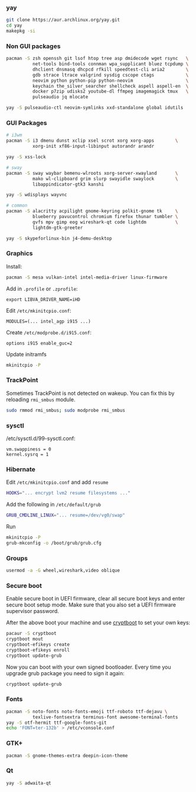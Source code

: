 ### yay

```bash
git clone https://aur.archlinux.org/yay.git
cd yay
makepkg -si
```

### Non GUI packages

```bash
pacman -S zsh openssh git lsof htop tree asp dmidecode wget rsync   \
          net-tools bind-tools connman wpa_supplicant bluez tcpdump \
          dhclient dnsmasq dhcpcd rfkill speedtest-cli aria2        \
          gdb strace ltrace valgrind sysdig cscope ctags            \
          neovim python python-pip python-neovim                    \
          keychain the_silver_searcher shellcheck aspell aspell-en  \
          docker p7zip udisks2 youtube-dl ffmpeg imagemagick tmux   \
          pulseaudio jq mlocate

yay -S pulseaudio-ctl neovim-symlinks xxd-standalone global idutils
```

### GUI Packages

```bash
# i3wm
pacman -S i3 dmenu dunst xclip xsel scrot xorg xorg-apps        \
          xorg-init xf86-input-libinput autorandr arandr

yay -S xss-lock

# sway
pacman -S sway waybar bemenu-wlroots xorg-server-xwayland       \
          mako wl-clipboard grim slurp swayidle swaylock        \
          libappindicator-gtk3 kanshi

yay -S wdisplays wayvnc 

# common
pacman -S alacritty acpilight gnome-keyring polkit-gnome tk     \
          blueberry pavucontrol chromium firefox thunar tumbler \
          gvfs mpv gimp eog wireshark-qt code lightdm           \
          lightdm-gtk-greeter

yay -S skypeforlinux-bin j4-demu-desktop
```

### Graphics

Install:

```bash
pacman -S mesa vulkan-intel intel-media-driver linux-firmware
```

Add in `.profile` or `.zprofile`:

```
export LIBVA_DRIVER_NAME=iHD
```

Edit `/etc/mkinitcpio.conf`:

```
MODULES=(... intel_agp i915 ...)
```

Create `/etc/modprobe.d/i915.conf`:

```
options i915 enable_guc=2
```

Update initramfs

```bash
mkinitcpio -P
```

### TrackPoint

Sometimes TrackPoint is not detected on wakeup.
You can fix this by reloading `rmi_smbus` module.

```bash
sudo rmmod rmi_smbus; sudo modprobe rmi_smbus
```

### sysctl

/etc/sysctl.d/99-sysctl.conf:

```
vm.swappiness = 0
kernel.sysrq = 1
```

### Hibernate

Edit `/etc/mkinitcpio.conf` and add `resume`

```bash
HOOKS="... encrypt lvm2 resume filesystems ..."
```

Add the following in `/etc/default/grub`

```bash
GRUB_CMDLINE_LINUX="... resume=/dev/vg0/swap"
```

Run

```bash
mkinitcpio -P
grub-mkconfig -o /boot/grub/grub.cfg
```

### Groups

```bash
usermod -a -G wheel,wireshark,video oblique
```

### Secure boot

Enable secure boot in UEFI firmware, clear all secure boot keys and enter secure
boot setup mode. Make sure that you also set a UEFI firmware supervisor password.

After the above boot your machine and use [cryptboot] to set your own keys:

```bash
pacaur -S cryptboot
cryptboot mout
cryptboot-efikeys create
cryptboot-efikeys enroll
cryptboot update-grub
```

Now you can boot with your own signed bootloader. Every time you upgrade grub
package you need to sign it again:

```bash
cryptboot update-grub
```

### Fonts

```bash
pacman -S noto-fonts noto-fonts-emoji ttf-roboto ttf-dejavu \
          texlive-fontsextra terminus-font awesome-terminal-fonts
yay -S otf-hermit ttf-google-fonts-git
echo 'FONT=ter-132b' > /etc/vconsole.conf
```

### GTK+

```bash
pacman -S gnome-themes-extra deepin-icon-theme
```

### Qt

```bash
yay -S adwaita-qt
```


[cryptboot]: https://github.com/xmikos/cryptboot
[kernel parameters]: https://wiki.archlinux.org/index.php/kernel_parameters
